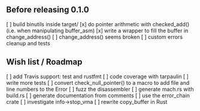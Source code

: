 ## Before releasing 0.1.0

[ ] build binutils inside target/
[x] do pointer arithmetic with checked_add() (i.e. when manipulating buffer_asm)
[x] write a wrapper to fill the buffer in change_address()
[ ] change_address() seems broken
[ ] custom errors cleanup and tests

## Wish list / Roadmap

[ ] add Travis support: test and rustfmt
[ ] code coverage with tarpaulin
[ ] write more tests
[ ] convert check_null_pointer() to a macro to add file and line numbers to the Error
[ ] fuzz the disassembler
[ ] generate mach.rs with build.rs
[ ] generate documentation from comments
[ ] use the error_chain crate
[ ] investigate info->stop_vma
[ ] rewrite copy_buffer in Rust
